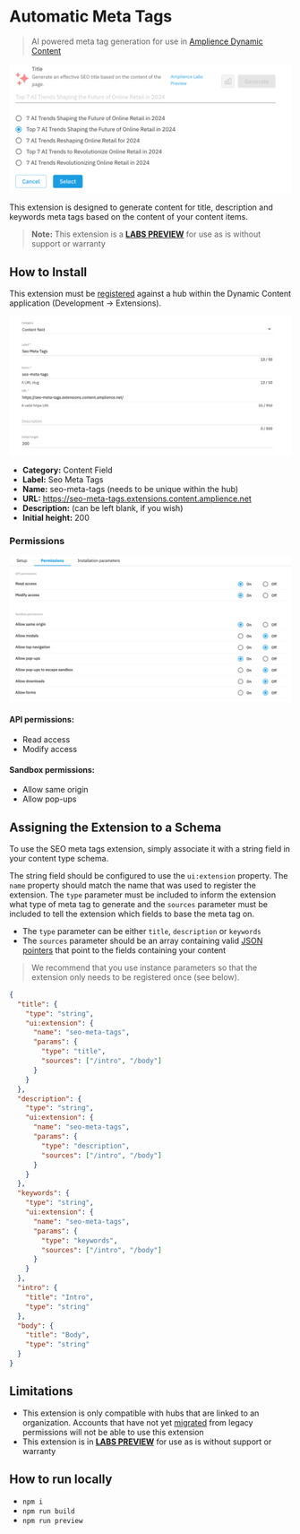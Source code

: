 # Automatic Meta Tags

> AI powered meta tag generation for use in [Amplience Dynamic Content](https://amplience.com/dynamic-content)

![Screenshot](media/screenshot.png)

This extension is designed to generate content for title, description and keywords meta tags based on the content of your content items.

> **Note:** This extension is a [**LABS PREVIEW**](https://amplience.com/developers/docs/knowledge-center/amplience-labs) for use as is without support or warranty

## How to Install

This extension must be [registered](https://amplience.com/developers/docs/integrations/extensions/register-use) against a hub within the Dynamic Content application (Development -> Extensions).

![Settings](media/settings.png)

- **Category:** Content Field
- **Label:** Seo Meta Tags
- **Name:** seo-meta-tags (needs to be unique within the hub)
- **URL:** https://seo-meta-tags.extensions.content.amplience.net
- **Description:** (can be left blank, if you wish)
- **Initial height:** 200

### Permissions

![Permissions](media/permissions.png)

#### API permissions:

- Read access
- Modify access

#### Sandbox permissions:

- Allow same origin
- Allow pop-ups

## Assigning the Extension to a Schema

To use the SEO meta tags extension, simply associate it with a string field in your content type schema.

The string field should be configured to use the `ui:extension` property. The `name` property should match the name that was used to register the extension. The `type` parameter must be included to inform the extension what type of meta tag to generate and the `sources` parameter must be included to tell the extension which fields to base the meta tag on.

- The `type` parameter can be either `title`, `description` or `keywords`
- The `sources` parameter should be an array containing valid [JSON pointers](https://datatracker.ietf.org/doc/html/rfc6901) that point to the fields containing your content

> We recommend that you use instance parameters so that the extension only needs to be registered once (see below).

```json
{
  "title": {
    "type": "string",
    "ui:extension": {
      "name": "seo-meta-tags",
      "params": {
        "type": "title",
        "sources": ["/intro", "/body"]
      }
    }
  },
  "description": {
    "type": "string",
    "ui:extension": {
      "name": "seo-meta-tags",
      "params": {
        "type": "description",
        "sources": ["/intro", "/body"]
      }
    }
  },
  "keywords": {
    "type": "string",
    "ui:extension": {
      "name": "seo-meta-tags",
      "params": {
        "type": "keywords",
        "sources": ["/intro", "/body"]
      }
    }
  },
  "intro": {
    "title": "Intro",
    "type": "string"
  },
  "body": {
    "title": "Body",
    "type": "string"
  }
}
```

## Limitations

- This extension is only compatible with hubs that are linked to an organization. Accounts that have not yet [migrated](https://amplience.com/developers/docs/knowledge-center/faqs/account/) from legacy permissions will not be able to use this extension
- This extension is in [**LABS PREVIEW**](https://amplience.com/developers/docs/knowledge-center/amplience-labs) for use as is without support or warranty

## How to run locally

- `npm i`
- `npm run build`
- `npm run preview`
